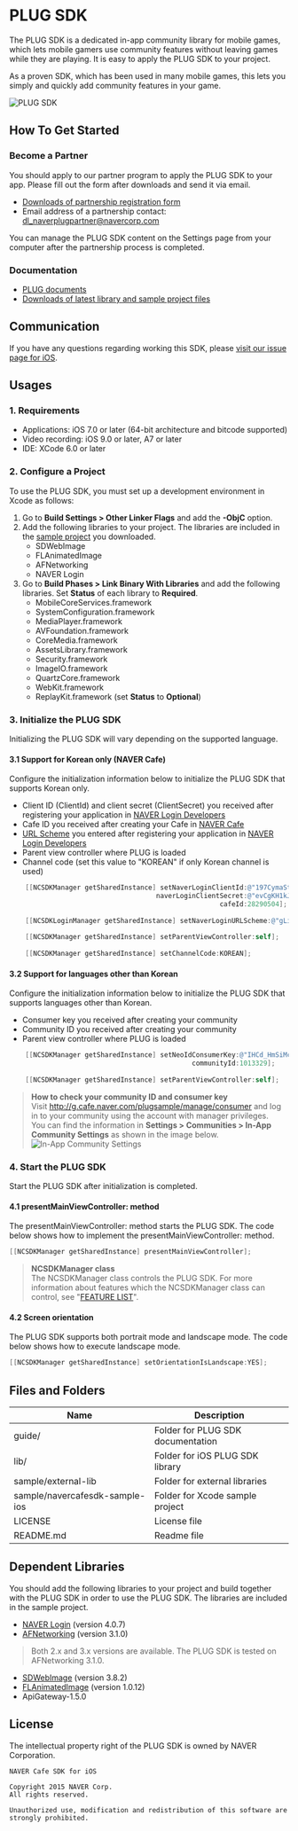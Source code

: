 # PLUG SDK

The PLUG SDK is a dedicated in-app community library for mobile games, which lets mobile gamers use community features without leaving games while they are playing. It is easy to apply the PLUG SDK  to your project.

As a proven SDK, which has been used in many mobile games, this lets you simply and quickly add community features in your game.
 
![PLUG SDK](http://static.naver.net/m/cafe/glink/promotion/cafe_sdk_open/img_intro1_20151111.png)

## How To Get Started 

### Become a Partner

You should apply to our partner program to apply the PLUG SDK to your app. Please fill out the form after downloads and send it via email.

- [Downloads of partnership registration form](https://github.com/naver/cafe-sdk-android/raw/master/guide/alliance/%EB%84%A4%EC%9D%B4%EB%B2%84%EC%B9%B4%ED%8E%98SDK_%EC%A0%9C%ED%9C%B4%EC%96%91%EC%8B%9D_%EA%B2%8C%EC%9E%84%EC%82%AC%EB%AA%85_%EA%B2%8C%EC%9E%84%EB%AA%85_ver.2.0.0.xlsx)
- Email address of a partnership contact: <a href="mailto:dl_naverplugpartner@navercorp.com">dl_naverplugpartner@navercorp.com</a>

You can manage the PLUG SDK content on the Settings page from your computer after the partnership process is completed.

### Documentation

- [PLUG documents](https://www.gitbook.com/book/plug/plug-sdk-ios/details/en)
- [Downloads of latest library and sample project files](https://github.com/naver/cafe-sdk-ios/archive/master.zip)

## Communication

If you have any questions regarding working this SDK, please [visit our issue page for iOS](https://github.com/naver/cafe-sdk-ios/issues).

## Usages

### 1. Requirements

- Applications: iOS 7.0 or later (64-bit architecture and bitcode supported)
- Video recording: iOS 9.0 or later, A7 or later
- IDE: XCode 6.0 or later

### 2. Configure a Project

To use the PLUG SDK, you must set up a development environment in Xcode as follows:

1. Go to **Build Settings > Other Linker Flags** and add the **-ObjC** option.  
2. Add the following libraries to your project. The libraries are included in the [sample project](https://github.com/naver/cafe-sdk-ios/archive/master.zip) you downloaded.    
    - SDWebImage  
    - FLAnimatedImage  
    - AFNetworking  
    - NAVER Login  
3. Go to **Build Phases > Link Binary With Libraries** and add the following libraries. Set **Status** of each library to **Required**.
    - MobileCoreServices.framework
    - SystemConfiguration.framework
    - MediaPlayer.framework
    - AVFoundation.framework
    - CoreMedia.framework
    - AssetsLibrary.framework
    - Security.framework
    - ImageIO.framework
    - QuartzCore.framework
    - WebKit.framework
    - ReplayKit.framework (set **Status** to **Optional**)

### 3. Initialize the PLUG SDK

Initializing the PLUG SDK will vary depending on the supported language.

#### 3.1 Support for Korean only (NAVER Cafe)

Configure the initialization information below to initialize the PLUG SDK that supports Korean only.

- Client ID (ClientId) and client secret (ClientSecret) you received after registering your application in [NAVER Login Developers](https://developers.naver.com/apps/#/register?api=nvlogin)
- Cafe ID you received after creating your Cafe in [NAVER Cafe](http://section.cafe.naver.com/)
- [URL Scheme](https://developers.naver.com/apps/#/myapps) you entered after registering your application in [NAVER Login Developers](https://developers.naver.com/apps/#/register?api=nvlogin)
- Parent view controller where PLUG is loaded
- Channel code (set this value to "KOREAN" if only Korean channel is used)

```objective-c
    [[NCSDKManager getSharedInstance] setNaverLoginClientId:@"197CymaStozo7X5r2qR5"
                                     naverLoginClientSecret:@"evCgKH1kJL"
                                                     cafeId:28290504];
                                                     
    [[NCSDKLoginManager getSharedInstance] setNaverLoginURLScheme:@"gLinkSample"];
    
    [[NCSDKManager getSharedInstance] setParentViewController:self];
    
    [[NCSDKManager getSharedInstance] setChannelCode:KOREAN];
```

#### 3.2 Support for languages other than Korean

Configure the initialization information below to initialize the PLUG SDK that supports languages other than Korean.

- Consumer key you received after creating your community
- Community ID you received after creating your community
- Parent view controller where PLUG is loaded

```objective-c
    [[NCSDKManager getSharedInstance] setNeoIdConsumerKey:@"IHCd_HmSiMcXOMC37xZ8"
                                              communityId:1013329];
                                              
    [[NCSDKManager getSharedInstance] setParentViewController:self];
```

> **How to check your community ID and consumer key**  
> Visit http://g.cafe.naver.com/plugsample/manage/consumer and log in to your community using the account with manager privileges.  
> You can find the information in **Settings > Communities > In-App Community Settings** as shown in the image below.   
> ![In-App Community Settings](https://plug.gitbooks.io/plug-sdk-android/content/assets/wiki-plug-setting.png)

### 4. Start the PLUG SDK

Start the PLUG SDK after initialization is completed.

#### 4.1 presentMainViewController: method

The presentMainViewController: method starts the PLUG SDK. The code below shows how to implement the presentMainViewController: method.

```objective-c
[[NCSDKManager getSharedInstance] presentMainViewController];

```

> **NCSDKManager class**  
> The NCSDKManager class controls the PLUG SDK. For more information about features which the NCSDKManager class can control, see "[FEATURE LIST](https://plug.gitbooks.io/plug-sdk-ios/content/en/index.html)".

#### 4.2 Screen orientation

The  PLUG SDK supports both portrait mode and landscape mode. The code below shows how to execute landscape mode.

```objective-c
[[NCSDKManager getSharedInstance] setOrientationIsLandscape:YES];

```

## Files and Folders 

|Name	|Description|
|---|---|
|guide/	|Folder for PLUG SDK documentation|
|lib/	|Folder for iOS PLUG SDK library|
|sample/external-lib	|Folder for external libraries|
|sample/navercafesdk-sample-ios	|Folder for Xcode sample project|
|LICENSE 	|License file|
|README.md	|Readme file|

## Dependent Libraries  

You should add the following libraries to your project and build together with the PLUG SDK in order to use the PLUG SDK. The libraries are included in the sample project.

- [NAVER Login](https://nid.naver.com/devcenter/docs.nhn?menu=IOS) (version 4.0.7)
- [AFNetworking](https://github.com/AFNetworking/AFNetworking) (version 3.1.0)

> Both 2.x and 3.x versions are available. The PLUG SDK is tested on AFNetworking 3.1.0.

- [SDWebImage](https://github.com/rs/SDWebImage) (version 3.8.2)
- [FLAnimatedImage](https://github.com/Flipboard/FLAnimatedImage) (version 1.0.12)
- ApiGateway-1.5.0

## License 

The intellectual property right of the PLUG SDK is owned by NAVER Corporation.

```
NAVER Cafe SDK for iOS

Copyright 2015 NAVER Corp.
All rights reserved.

Unauthorized use, modification and redistribution of this software are strongly prohibited.
```
